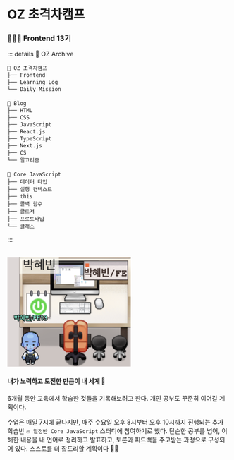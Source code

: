 # OZ 초격차캠프 <Badge type="tip" text="2025-07-03 ~ 2025-12-29" />

### 👩🏻‍💻 Frontend 13기

::: details 🔮 OZ Archive

```less {1,6,16}
📁 OZ 초격차캠프
├── Frontend
├── Learning Log
└── Daily Mission

📁 Blog
├── HTML
├── CSS
├── JavaScript
├── React.js
├── TypeScript
├── Next.js
├── CS
└── 알고리즘

📁 Core JavaScript
├── 데이터 타입
├── 실행 컨텍스트
├── this
├── 콜백 함수
├── 클로저
├── 프로토타입
└── 클래스
```

:::

<br>

<img src="./images/til01.png" alt="zep에서의나" width="280" />

#### 내가 노력하고 도전한 만큼이 내 세계 💫

6개월 동안 교육에서 학습한 것들을 기록해보려고 한다. 개인 공부도 꾸준히 이어갈 계획이다.<br>

수업은 매일 7시에 끝나지만, 매주 수요일 오후 8시부터 오후 10시까지 진행되는 추가 학습반 `🔥 열정반 Core JavaScript` 스터디에 참여하기로 했다. 단순한 공부를 넘어, 이해한 내용을 내 언어로 정리하고 발표하고, 토론과 피드백을 주고받는 과정으로 구성되어 있다. 스스로를 더 잡도리할 계획이다 👊🏼

<br>

<Comment/>

